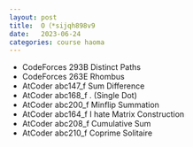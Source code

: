 ```yaml
---
layout: post
title:  O（*sijqh898v9
date:   2023-06-24
categories: course haoma
---
```


*   CodeForces 293B	Distinct Paths
*   CodeForces 263E	Rhombus
*   AtCoder abc147_f	Sum Difference
*   AtCoder abc168_f	. (Single Dot)
*   AtCoder abc200_f	Minflip Summation
*   AtCoder abc164_f	I hate Matrix Construction
*   AtCoder abc208_f	Cumulative Sum
*   AtCoder abc210_f	Coprime Solitaire